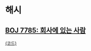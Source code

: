 # 해시

## [BOJ 7785: 회사에 있는 사람](https://www.acmicpc.net/problem/7785)
[(코드)](https://github.com/DJ-archive/Algorithm-DataStructure/blob/main/0minyoung0/algorithm/21_해시/Boj7785.java)